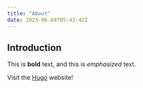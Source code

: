 ```yaml
---
title: "About"
date: 2023-06-04T05:43:42Z
---
```


## Introduction

This is **bold** text, and this is *emphasized* text.

Visit the [Hugo](https://gohugo.io) website!